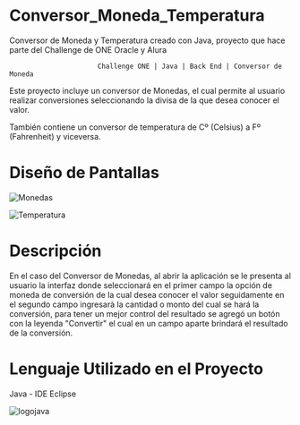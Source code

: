 # Conversor_Moneda_Temperatura
Conversor de Moneda y Temperatura creado con Java, proyecto que hace parte del Challenge de ONE Oracle y Alura

                          Challenge ONE | Java | Back End | Conversor de Moneda
                
Este proyecto incluye un conversor de Monedas, el cual permite al usuario realizar conversiones seleccionando la divisa de la que desea conocer el valor. 

También contiene un conversor de temperatura de Cº (Celsius) a Fº (Fahrenheit) y viceversa.

# Diseño de Pantallas

![Monedas](https://github.com/StefP23/Conversor_Moneda_Temperatura/assets/129789183/3ed0678d-2644-43a4-aff1-2c377a3e85c2)

![Temperatura](https://github.com/StefP23/Conversor_Moneda_Temperatura/assets/129789183/5447ff60-1f6d-443a-bcde-bb69cebfb4a7)

# Descripción

En el caso del Conversor de Monedas, al abrir la aplicación se le presenta al usuario la interfaz donde seleccionará en el primer campo la opción de moneda de conversión de la cual desea conocer el valor seguidamente en el segundo campo ingresarà la cantidad o monto del cual se hará la conversión, para tener un mejor control del resultado se agregó un botón con la leyenda "Convertir" el cual en un campo aparte brindará el resultado de la conversión.

# Lenguaje Utilizado en el Proyecto

Java - IDE Eclipse

![logojava](https://github.com/StefP23/Conversor_Moneda_Temperatura/assets/129789183/966d17b2-cd2c-4676-9f4e-b1d4c357fddd)


